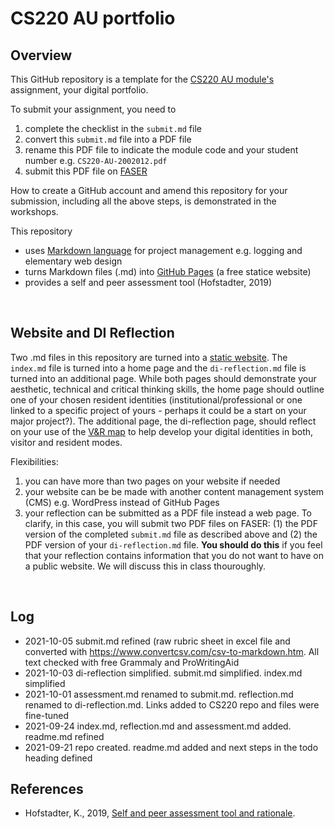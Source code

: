 <!-- #todo
- update on Brave?
- all files: logic/aesthetic/grammar/ref to other repo check
- add ideas from last year's examples
- make screencast on submitting - start from making a GitHub repo
-->

# CS220 AU portfolio

## Overview
This GitHub repository is a template for the [CS220 AU module's](https://github.com/krisztian-hofstadter-tedor/CS220-AU-navigating-the-digital-world) assignment, your digital portfolio.

To submit your assignment, you need to
1. complete the checklist in the `submit.md` file
2. convert this `submit.md` file into a PDF file
3. rename this PDF file to indicate the module code and your student number e.g. `CS220-AU-2002012.pdf`
4. submit this PDF file on [FASER](https://faser.essex.ac.uk/)

<!-- #todo make screencast and link video -->

How to create a GitHub account and amend this repository for your submission, including all the above steps, is demonstrated in the workshops. 

This repository
- uses [Markdown language](https://guides.github.com/features/mastering-markdown/) for project management e.g. logging and elementary web design
- turns Markdown files (.md) into [GitHub Pages](https://pages.github.com/) (a free statice website)
- provides a self and peer assessment tool (Hofstadter, 2019)

<br>

## Website and DI Reflection
Two .md files in this repository are turned into a [static website](https://krisztian-hofstadter-tedor.github.io/CS220-AU-portfolio/). The `index.md` file is turned into a home page and the `di-reflection.md` file is turned into an additional page. While both pages should demonstrate your aesthetic, technical and critical thinking skills, the home page should outline <!-- #todo is there a better phrase for this --> one of your chosen resident identities (institutional/professional or one linked to a specific project of yours - perhaps it could be a start on your major project?). The additional page, the di-reflection page, should reflect on your use of the [V&R map](https://krisztian-hofstadter-tedor.github.io/CS220-AU-navigating-the-digital-world/digital-identities) to help develop your digital identities in both, visitor and resident modes.

Flexibilities:   
1. you can have more than two pages on your website if needed
2. your website can be be made with another content management system (CMS) e.g. WordPress instead of GitHub Pages
3. your reflection can be submitted as a PDF file instead a web page. To clarify, in this case, you will submit two PDF files on FASER: (1) the PDF version of the completed `submit.md` file as described above and (2) the PDF version of your `di-reflection.md` file. **You should do this** if you feel that your reflection contains information that you do not want to have on a public website. We will discuss this in class thouroughly.

<br>

## Log
<!-- #todo remove content of template's log and add my own -->
- 2021-10-05 submit.md refined (raw rubric sheet in excel file and converted with https://www.convertcsv.com/csv-to-markdown.htm. All text checked with free Grammaly and ProWritingAid
- 2021-10-03 di-reflection simplified. submit.md simplified. index.md simplified
- 2021-10-01 assessment.md renamed to submit.md. reflection.md renamed to di-reflection.md. Links added to CS220 repo and files were fine-tuned
- 2021-09-24 index.md, reflection.md and assessment.md added. readme.md refined
- 2021-09-21 repo created. readme.md added and next steps in the todo heading defined

## References
- Hofstadter, K., 2019, [Self and peer assessment tool and rationale](https://khofstadter.com/assets/doc/Hofstadter-2019-self-and-peer-assessment-tool-and-rationale.pdf).
